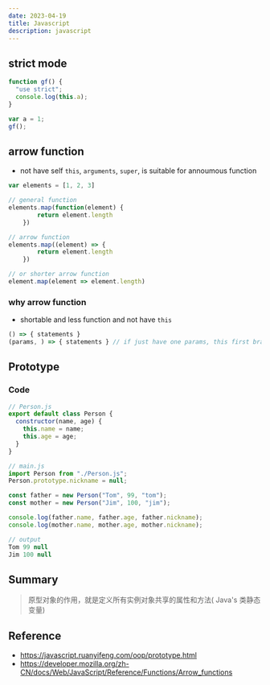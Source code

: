 ```yaml
---
date: 2023-04-19
title: Javascript
description: javascript
---
```


## strict mode

```javascript
function gf() {
  "use strict";
  console.log(this.a);
}

var a = 1;
gf();
```

## arrow function

* not have self `this`, `arguments`, `super`, is suitable for annoumous function

```javascript
var elements = [1, 2, 3]

// general function
elements.map(function(element) {
        return element.length
    })

// arrow function
elements.map((element) => {
        return element.length
    })

// or shorter arrow function
element.map(element => element.length)
```

### why arrow function

* shortable and less function and not have `this`

```javascript
() => { statements }
(params, ) => { statements } // if just have one params, this first brackets is optional, but if no params, should add empty double brackets
```

## Prototype

### Code

```javascript
// Person.js
export default class Person {
  constructor(name, age) {
    this.name = name;
    this.age = age;
  }
}

// main.js
import Person from "./Person.js";
Person.prototype.nickname = null;

const father = new Person("Tom", 99, "tom");
const mother = new Person("Jim", 100, "jim");

console.log(father.name, father.age, father.nickname);
console.log(mother.name, mother.age, mother.nickname);

// output
Tom 99 null
Jim 100 null
```

## Summary

> 原型对象的作用，就是定义所有实例对象共享的属性和方法( Java's 类静态变量)

## Reference

* https://javascript.ruanyifeng.com/oop/prototype.html
* https://developer.mozilla.org/zh-CN/docs/Web/JavaScript/Reference/Functions/Arrow_functions
